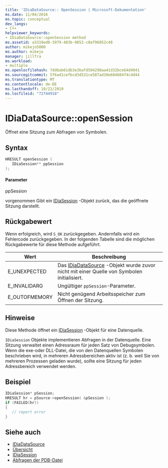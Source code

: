 ```yaml
---
title: 'IDiaDataSource:: OpenSession | Microsoft-Dokumentation'
ms.date: 11/04/2016
ms.topic: conceptual
dev_langs:
- C++
helpviewer_keywords:
- IDiaDataSource::openSession method
ms.assetid: a3319ed0-3979-483b-9852-c0af96852c48
author: mikejo5000
ms.author: mikejo
manager: jillfra
ms.workload:
- multiple
ms.openlocfilehash: 7dd6ab61db3e3bafd594298aa41d32bce64d4941
ms.sourcegitcommit: 5f6ad1cefbcd3d531ce587ad30e684684f4c4d44
ms.translationtype: MT
ms.contentlocale: de-DE
ms.lasthandoff: 10/22/2019
ms.locfileid: "72744918"
---
```

# <a name="idiadatasourceopensession"></a>IDiaDataSource::openSession
Öffnet eine Sitzung zum Abfragen von Symbolen.

## <a name="syntax"></a>Syntax

```C++
HRESULT openSession ( 
   IDiaSession** ppSession
);
```

#### <a name="parameters"></a>Parameter
ppSession

vorgenommen Gibt ein [IDiaSession](../../debugger/debug-interface-access/idiasession.md) -Objekt zurück, das die geöffnete Sitzung darstellt.

## <a name="return-value"></a>Rückgabewert
Wenn erfolgreich, wird `S_OK` zurückgegeben. Andernfalls wird ein Fehlercode zurückgegeben. In der folgenden Tabelle sind die möglichen Rückgabewerte für diese Methode aufgeführt.

|Wert|Beschreibung|
|-----------|-----------------|
|E_UNEXPECTED|Das [IDiaDataSource](../../debugger/debug-interface-access/idiadatasource.md) -Objekt wurde zuvor nicht mit einer Quelle von Symbolen initialisiert.|
|E_INVALIDARG|Ungültiger `ppSession`-Parameter.|
|E_OUTOFMEMORY|Nicht genügend Arbeitsspeicher zum Öffnen der Sitzung.|

## <a name="remarks"></a>Hinweise
Diese Methode öffnet ein [IDiaSession](../../debugger/debug-interface-access/idiasession.md) -Objekt für eine Datenquelle.

`IDiaSession` Objekte implementieren Abfragen in der Datenquelle. Eine Sitzung verwaltet einen Adressraum für jeden Satz von Debugsymbolen. Wenn die exe-oder DLL-Datei, die von den Datenquellen Symbolen beschrieben wird, in mehreren Adressbereichen aktiv ist (z. b. weil Sie von mehreren Prozessen geladen wurde), sollte eine Sitzung für jeden Adressbereich verwendet werden.

## <a name="example"></a>Beispiel

```C++
IDiaSession* pSession;
HRESULT hr = pSource->openSession( &pSession );
if (FAILED(hr))
{
   // report error
}
```

## <a name="see-also"></a>Siehe auch
- [IDiaDataSource](../../debugger/debug-interface-access/idiadatasource.md)
- [Übersicht](../../debugger/debug-interface-access/overview-debug-interface-access-sdk.md)
- [IDiaSession](../../debugger/debug-interface-access/idiasession.md)
- [Abfragen der PDB-Datei](../../debugger/debug-interface-access/querying-the-dot-pdb-file.md)
